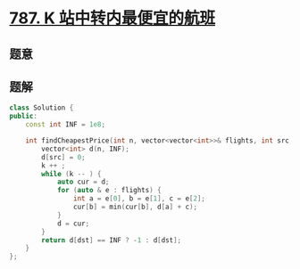 #  [787. K 站中转内最便宜的航班](https://leetcode.cn/problems/cheapest-flights-within-k-stops/)

## 题意



## 题解



```c++
class Solution {
public:
    const int INF = 1e8;

    int findCheapestPrice(int n, vector<vector<int>>& flights, int src, int dst, int k) {
        vector<int> d(n, INF);
        d[src] = 0;
        k ++ ;
        while (k -- ) {
            auto cur = d;
            for (auto & e : flights) {
                int a = e[0], b = e[1], c = e[2];
                cur[b] = min(cur[b], d[a] + c);
            }
            d = cur;
        }
        return d[dst] == INF ? -1 : d[dst];
    }
};
```



```python3

```


